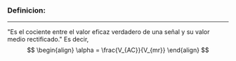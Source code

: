 ### **Definicion:**
---
"Es el cociente entre el valor eficaz verdadero de una señal y su valor medio rectificado."
Es decir,
$$
\begin{align}
\alpha = \frac{V_{AC}}{V_{mr}}
\end{align}
$$
